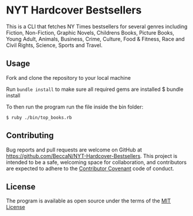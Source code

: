 # NYT Hardcover Bestsellers 

This is a CLI that fetches NY Times bestsellers for several genres including Fiction, Non-Fiction, Graphic Novels, Childrens Books, Picture Books, Young Adult, Animals, Business, Crime, Culture, Food & Fitness, Race and Civil Rights, Science, Sports and Travel.

## Usage
Fork and clone the repository to your local machine

Run `bundle install` to make sure all required gems are installed
    $ bundle install

To then run the program run the file inside the bin folder:

    $ ruby ./bin/top_books.rb

## Contributing

Bug reports and pull requests are welcome on GitHub at https://github.com/BeccaN/NYT-Hardcover-Bestsellers. This project is intended to be a safe, welcoming space for collaboration, and contributors are expected to adhere to the [Contributor Covenant](contributor-covenant.org) code of conduct.

## License

The program is available as open source under the terms of the [MIT License](http://opensource.org/licenses/MIT)
